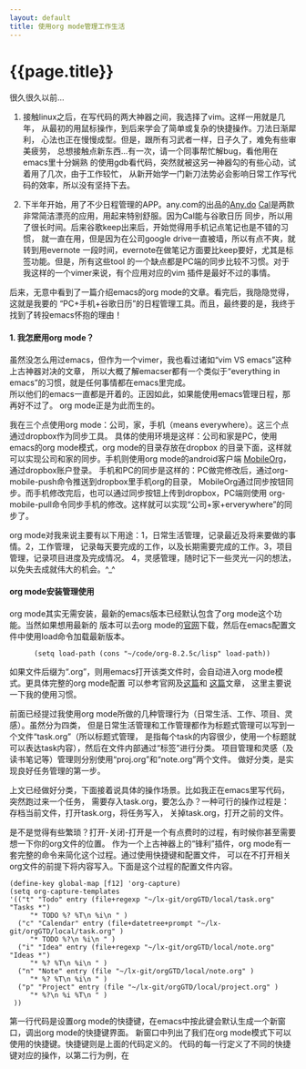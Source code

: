 ```yaml
---
layout: default
title: 使用org mode管理工作生活
---
```


{{page.title}}
=======================

很久很久以前...

1. 接触linux之后，在写代码的两大神器之间，我选择了vim。这样一用就是几年，
   从最初的用鼠标操作，到后来学会了简单或复杂的快捷操作。刀法日渐犀利，
   心法也正在慢慢成型。但是，跟所有习武者一样，日子久了，难免有些审美疲劳，
   总想接触点新东西...有一次，请一个同事帮忙解bug，看他用在emacs里十分娴熟
   的使用gdb看代码，突然就被这另一神器勾的有些心动，试着用了几次，由于工作较忙，
   从新开始学一门新刀法势必会影响日常工作写代码的效率，所以没有坚持下去。

2. 下半年开始，用了不少日程管理的APP。any.com的出品的[Any.do](http://www.any.do/)
   [Cal](www.any.do)是两款非常简洁漂亮的应用，用起来特别舒服。因为Cal能与谷歌日历
   同步，所以用了很长时间。后来谷歌keep出来后，开始觉得用手机记点笔记也是不错的习惯，
   就一直在用，但是因为在公司google drive一直被墙，所以有点不爽，就转到用evernote
   一段时间，evernote在做笔记方面要比keep要好，尤其是标签功能。但是，所有这些tool
   的一个缺点都是PC端的同步比较不习惯。对于我这样的一个vimer来说，有个应用对应的vim
   插件是最好不过的事情。

后来，无意中看到了一篇介绍emacs的org mode的文章。看完后，我隐隐觉得，这就是我要的
“PC+手机+谷歌日历”的日程管理工具。而且，最终要的是，我终于找到了转投emacs怀抱的理由！

#### 1. 我怎麽用org mode？

虽然没怎么用过emacs，但作为一个vimer，我也看过诸如“vim VS emacs”这种上古神器对决的文章，
所以大概了解emacser都有一个类似于“everything in emacs”的习惯，就是任何事情都在emacs里完成。 				    
所以他们的emacs一直都是开着的。正因如此，如果能使用emacs管理日程，那再好不过了。
org mode正是为此而生的。

我在三个点使用org mode：公司，家，手机（means everywhere）。这三个点通过dropbox作为同步工具。
具体的使用环境是这样：公司和家是PC，使用emacs的org mode模式，org mode的目录存放在dropbox
的目录下面，这样就可以实现公司和家的同步。手机则使用org mode的android客户端
[MobileOrg](https://github.com/matburt/mobileorg-android/wiki)，通过dropbox账户登录。
手机和PC的同步是这样的：PC做完修改后，通过org-mobile-push命令推送到dropbox里手机org的目录，
MobileOrg通过同步按钮同步。而手机修改完后，也可以通过同步按钮上传到dropbox，PC端则使用
org-mobile-pull命令同步手机的修改。这样就可以实现“公司+家+erverywhere”的同步了。

org mode对我来说主要有以下用途：1，日常生活管理，记录最近及将来要做的事情。2，工作管理，
记录每天要完成的工作，以及长期需要完成的工作。3，项目管理，记录项目进度及完成情况。
4，灵感管理，随时记下一些灵光一闪的想法，以免失去成就伟大的机会。^_^

#### org mode安装管理使用

org mode其实无需安装，最新的emacs版本已经默认包含了org mode这个功能。当然如果想用最新的
版本可以去org mode的[官网](orgmode.org)下载，然后在emacs配置文件中使用load命令加载最新版本。

	      (setq load-path (cons "~/code/org-8.2.5c/lisp" load-path))

如果文件后缀为“.org”，则用emacs打开该类文件时，会自动进入org mode模式。更具体完整的org mode配置
可以参考官网及[这篇](http://helloxxxxxx.blog.163.com/blog/static/216015095201352772820142/)和
[这篇](http://www.cnblogs.com/holbrook/archive/2012/04/14/2447754.html#sec-7)文章，
这里主要说一下我的使用习惯。

前面已经提过我使用org mode所做的几种管理行为（日常生活、工作、项目、灵感）。虽然分为四类，
但是日常生活管理和工作管理都作为标题式管理可以写到一个文件“task.org”（所以标题式管理，
是指每个task的内容很少，使用一个标题就可以表达task内容），然后在文件内部通过“标签”进行分类。
项目管理和灵感（及读书笔记等）管理则分别使用“proj.org”和“note.org”两个文件。
做好分类，是实现良好任务管理的第一步。

上文已经做好分类，下面接着说具体的操作场景。比如我正在emacs里写代码，突然跑过来一个任务，
需要存入task.org，要怎么办？一种可行的操作过程是：存档当前文件，打开task.org，将任务写入，
关掉task.org，打开之前的文件。

是不是觉得有些繁琐？打开-关闭-打开是一个有点费时的过程，有时候你甚至需要想一下你的org文件的位置。
作为一个上古神器上的“锋利”插件，org mode有一套完整的命令来简化这个过程。通过使用快捷键和配置文件，
可以在不打开相关org文件的前提下将内容写入。下面是这个过程的配置文件内容。

	(define-key global-map [f12] 'org-capture)
	(setq org-capture-templates 
	'(("t" "Todo" entry (file+regexp "~/lx-git/orgGTD/local/task.org" "Tasks *")
         "* TODO %? %T\n %i\n " )
	  ("c" "Calendar" entry (file+datetree+prompt "~/lx-git/orgGTD/local/task.org" )
         "* TODO %?\n %i\n " )
	  ("i" "Idea" entry (file+regexp "~/lx-git/orgGTD/local/note.org" "Ideas *")
         "* %? %T\n %i\n " )
	  ("n" "Note" entry (file "~/lx-git/orgGTD/local/note.org" )
         "* %? %T\n %i\n " )
	  ("p" "Project" entry (file "~/lx-git/orgGTD/local/project.org" )
         "* %?\n %i %T\n " )
	 ))

第一行代码是设置org mode的快捷键，在emacs中按此键会默认生成一个新窗口，调出org mode的快捷键界面。
新窗口中列出了我们在org mode模式下可以使用的快捷键。快捷键则是上面的代码定义的。
代码的每一行定义了不同的快捷键对应的操作，以第二行为例，在
